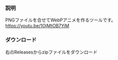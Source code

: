 ### 説明
PNGファイルを合せてWebPアニメを作るツールです。
https://youtu.be/1OjMtOB7YiM

### ダウンロード
右のReleasesからzipファイルをダウンロード